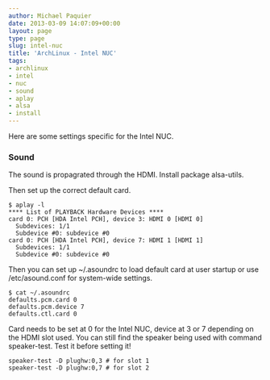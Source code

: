```yaml
---
author: Michael Paquier
date: 2013-03-09 14:07:09+00:00
layout: page
type: page
slug: intel-nuc
title: 'ArchLinux - Intel NUC'
tags:
- archlinux
- intel
- nuc
- sound
- aplay
- alsa
- install
---
```


Here are some settings specific for the Intel NUC.  

### Sound

The sound is propagrated through the HDMI. Install package alsa-utils.

Then set up the correct default card.

    $ aplay -l
    **** List of PLAYBACK Hardware Devices ****
    card 0: PCH [HDA Intel PCH], device 3: HDMI 0 [HDMI 0]
      Subdevices: 1/1
      Subdevice #0: subdevice #0
    card 0: PCH [HDA Intel PCH], device 7: HDMI 1 [HDMI 1]
      Subdevices: 1/1
      Subdevice #0: subdevice #0

Then you can set up ~/.asoundrc to load default card at user startup
or use /etc/asound.conf for system-wide settings.

    $ cat ~/.asoundrc 
    defaults.pcm.card 0
    defaults.pcm.device 7
    defaults.ctl.card 0

Card needs to be set at 0 for the Intel NUC, device at 3 or 7 depending
on the HDMI slot used. You can still find the speaker being used with
command speaker-test. Test it before setting it!

    speaker-test -D plughw:0,3 # for slot 1
    speaker-test -D plughw:0,7 # for slot 2
